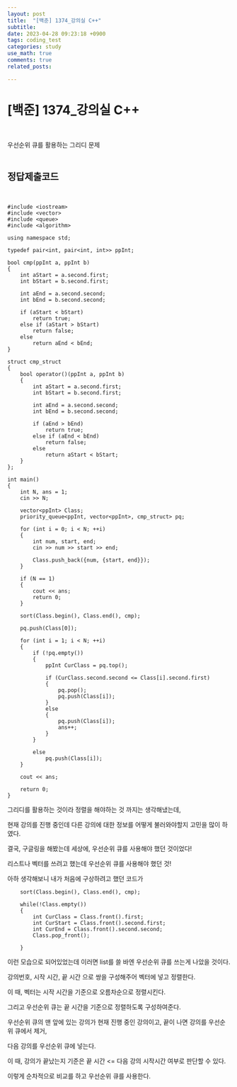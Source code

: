 ```yaml
---
layout: post
title:  "[백준] 1374_강의실 C++"
subtitle:   
date: 2023-04-28 09:23:18 +0900
tags: coding_test
categories: study
use_math: true
comments: true
related_posts:

---
```


# [백준] 1374_강의실 C++<br/>
<br/>

우선순위 큐를 활용하는 그리디 문제<br/>
<br/>

## 정답제출코드<br>
<br/>

```
#include <iostream>
#include <vector>
#include <queue>
#include <algorithm>

using namespace std;

typedef pair<int, pair<int, int>> ppInt;

bool cmp(ppInt a, ppInt b)
{
    int aStart = a.second.first;
    int bStart = b.second.first;

    int aEnd = a.second.second;
    int bEnd = b.second.second;

    if (aStart < bStart)
        return true;
    else if (aStart > bStart)
        return false;
    else
        return aEnd < bEnd;
}

struct cmp_struct
{
    bool operator()(ppInt a, ppInt b)
    {
        int aStart = a.second.first;
        int bStart = b.second.first;

        int aEnd = a.second.second;
        int bEnd = b.second.second;

        if (aEnd > bEnd)
            return true;
        else if (aEnd < bEnd)
            return false;
        else
            return aStart < bStart;
    }
};

int main()
{
    int N, ans = 1;
    cin >> N;

    vector<ppInt> Class;
    priority_queue<ppInt, vector<ppInt>, cmp_struct> pq;

    for (int i = 0; i < N; ++i)
    {
        int num, start, end;
        cin >> num >> start >> end;

        Class.push_back({num, {start, end}});
    }

    if (N == 1)
    {
        cout << ans;
        return 0;
    }

    sort(Class.begin(), Class.end(), cmp);

    pq.push(Class[0]);

    for (int i = 1; i < N; ++i)
    {
        if (!pq.empty())
        {
            ppInt CurClass = pq.top();

            if (CurClass.second.second <= Class[i].second.first)
            {
                pq.pop();
                pq.push(Class[i]);
            }
            else
            {
                pq.push(Class[i]);
                ans++;
            }
        }

        else
            pq.push(Class[i]);
    }   

    cout << ans;

    return 0;
}
```

그리디를 활용하는 것이라 정렬을 해야하는 것 까지는 생각해냈는데,<br/>

현재 강의를 진행 중인데 다른 강의에 대한 정보를 어떻게 불러와야할지 고민을 많이 하였다.<br/>

결국, 구글링을 해봤는데 세상에, 우선순위 큐를 사용해야 했던 것이었다!<br/>

리스트나 벡터를 쓰려고 했는데 우선순위 큐를 사용해야 했던 것!<br/>

아하 생각해보니 내가 처음에 구상하려고 했던 코드가<br/>

```
    sort(Class.begin(), Class.end(), cmp);

    while(!Class.empty())
    {
        int CurClass = Class.front().first;
        int CurStart = Class.front().second.first;
        int CurEnd = Class.front().second.second;
        Class.pop_front();

    }
```
이런 모습으로 되어있었는데 이러면 list를 쓸 바엔 우선순위 큐를 쓰는게 나았을 것이다.<br/>

강의번호, 시작 시간, 끝 시간 으로 쌍을 구성해주어 벡터에 넣고 정렬한다.<br/>

이 때, 벡터는 시작 시간을 기준으로 오름차순으로 정렬시킨다.<br/>

그리고 우선순위 큐는 끝 시간을 기준으로 정렬하도록 구성하여준다.<br/>

우선순위 큐의 맨 앞에 있는 강의가 현재 진행 중인 강의이고, 끝이 나면 강의를 우선순위 큐에서 제거,<br/>

다음 강의를 우선순위 큐에 넣는다.<br/>

이 때, 강의가 끝났는지 기준은 끝 시간 <= 다음 강의 시작시간 여부로 판단할 수 있다.<br/>

이렇게 순차적으로 비교를 하고 우선순위 큐를 사용한다.<br/>
